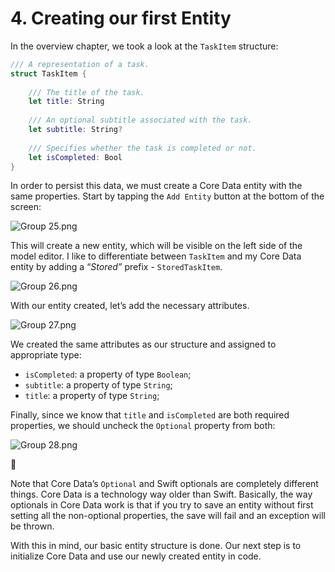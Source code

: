 # 4. Creating our first Entity

In the overview chapter, we took a look at the `TaskItem` structure:

```swift
/// A representation of a task.
struct TaskItem {
	
	/// The title of the task.
	let title: String
	
	/// An optional subtitle associated with the task.
	let subtitle: String?
	
	/// Specifies whether the task is completed or not.
	let isCompleted: Bool
}
```

In order to persist this data, we must create a Core Data entity with the same properties. Start by tapping the `Add Entity` button at the bottom of the screen:

![Group 25.png](4%20Creating%20our%20first%20Entity%201bdc0fcd760f80d787e9e09c837db558/Group_25.png)

This will create a new entity, which will be visible on the left side of the model editor. I like to differentiate between `TaskItem` and my Core Data entity by adding a “*Stored”* prefix - `StoredTaskItem`.

![Group 26.png](4%20Creating%20our%20first%20Entity%201bdc0fcd760f80d787e9e09c837db558/Group_26.png)

With our entity created, let’s add the necessary attributes.

![Group 27.png](4%20Creating%20our%20first%20Entity%201bdc0fcd760f80d787e9e09c837db558/Group_27.png)

We created the same attributes as our structure and assigned to appropriate type:

- `isCompleted`: a property of type `Boolean`;
- `subtitle`: a property of type `String`;
- `title`: a property of type `String`;

Finally, since we know that `title` and `isCompleted` are both required properties, we should uncheck the `Optional` property from both:

![Group 28.png](4%20Creating%20our%20first%20Entity%201bdc0fcd760f80d787e9e09c837db558/Group_28.png)

<aside>
💬

Note that Core Data’s `Optional` and Swift optionals are completely different things. Core Data is a technology way older than Swift. Basically, the way optionals in Core Data work is that if you try to save an entity without first setting all the non-optional properties, the save will fail and an exception will be thrown.

</aside>

With this in mind, our basic entity structure is done. Our next step is to initialize Core Data and use our newly created entity in code.